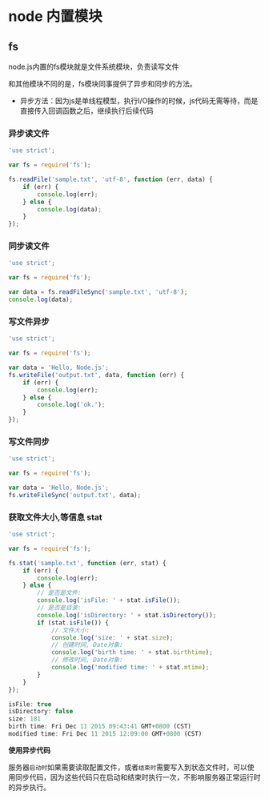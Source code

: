 # node 内置模块

## fs

node.js内置的fs模块就是文件系统模块，负责读写文件

和其他模块不同的是，fs模块同事提供了异步和同步的方法。


- 异步方法：因为js是单线程模型，执行I/O操作的时候，js代码无需等待，而是直接传入回调函数之后，继续执行后续代码

### 异步读文件
```js
'use strict';

var fs = require('fs');

fs.readFile('sample.txt', 'utf-8', function (err, data) {
    if (err) {
        console.log(err);
    } else {
        console.log(data);
    }
});
```

### 同步读文件
```js
'use strict';

var fs = require('fs');

var data = fs.readFileSync('sample.txt', 'utf-8');
console.log(data);
```

### 写文件异步
```js
'use strict';

var fs = require('fs');

var data = 'Hello, Node.js';
fs.writeFile('output.txt', data, function (err) {
    if (err) {
        console.log(err);
    } else {
        console.log('ok.');
    }
});
```
### 写文件同步
```js
'use strict';

var fs = require('fs');

var data = 'Hello, Node.js';
fs.writeFileSync('output.txt', data);
```

### 获取文件大小,等信息 stat
```js
'use strict';

var fs = require('fs');

fs.stat('sample.txt', function (err, stat) {
    if (err) {
        console.log(err);
    } else {
        // 是否是文件:
        console.log('isFile: ' + stat.isFile());
        // 是否是目录:
        console.log('isDirectory: ' + stat.isDirectory());
        if (stat.isFile()) {
            // 文件大小:
            console.log('size: ' + stat.size);
            // 创建时间, Date对象:
            console.log('birth time: ' + stat.birthtime);
            // 修改时间, Date对象:
            console.log('modified time: ' + stat.mtime);
        }
    }
});
```

```js
isFile: true
isDirectory: false
size: 181
birth time: Fri Dec 11 2015 09:43:41 GMT+0800 (CST)
modified time: Fri Dec 11 2015 12:09:00 GMT+0800 (CST)
```

**使用异步代码**


服务器`启动时`如果需要读取配置文件，或者`结束时`需要写入到状态文件时，可以使用同步代码，因为这些代码只在启动和结束时执行一次，不影响服务器正常运行时的异步执行。